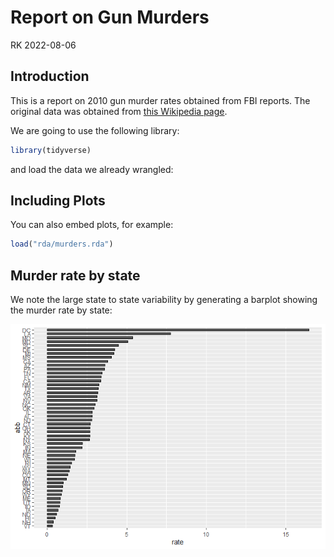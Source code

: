 Report on Gun Murders
================
RK
2022-08-06

## Introduction

This is a report on 2010 gun murder rates obtained from FBI reports. The
original data was obtained from [this Wikipedia
page](https://en.wikipedia.org/wiki/Murder_in_the_United_States_by_state).

We are going to use the following library:

``` r
library(tidyverse)
```

and load the data we already wrangled:

## Including Plots

You can also embed plots, for example:

``` r
load("rda/murders.rda")
```

## Murder rate by state

We note the large state to state variability by generating a barplot
showing the murder rate by state:

![](sample_files/figure-gfm/murder-rate-by-state-1.png)<!-- -->
